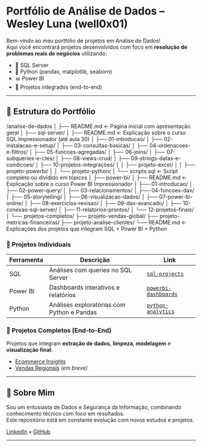 # Portfólio de Análise de Dados – Wesley Luna (well0x01)

Bem-vindo ao meu portfólio de projetos em Análise de Dados!  
Aqui você encontrará projetos desenvolvidos com foco em **resolução de problemas reais de negócios** utilizando:

- 🐘 SQL Server
- 🐍 Python (pandas, matplotlib, seaborn)
- 📊 Power BI
- 🧠 Projetos integrados (end-to-end)

---

## 📁 Estrutura do Portfólio

/analise-de-dados
│
├── README.md  ← Página inicial com apresentação geral
│
├── sql-server/
│   ├── README.md  ← Explicação sobre o curso SQL Impressionador (até aula 30)
│   ├── 01-introducao/
│   ├── 02-instalacao-e-setup/
│   ├── 03-consultas-basicas/
│   ├── 04-ordenacoes-e-filtros/
│   ├── 05-funcoes-agregadas/
│   ├── 06-joins/
│   ├── 07-subqueries-e-ctes/
│   ├── 08-views-crud/
│   ├── 09-strings-datas-e-condicoes/
│   ├── 10-projetos-integrações/
│   │   ├── projeto-excel/
│   │   ├── projeto-powerbi/
│   │   └── projeto-python/
│   └── scripts.sql  ← Script completo ou dividido em tópicos
│
├── power-bi/
│   ├── README.md  ← Explicação sobre o curso Power BI Impressionador
│   ├── 01-introducao/
│   ├── 02-power-query/
│   ├── 03-relacionamentos/
│   ├── 04-funcoes-dax/
│   ├── 05-storytelling/
│   ├── 06-visualizacao-dados/
│   ├── 07-power-bi-online/
│   ├── 08-exercicios-revisao/
│   ├── 09-dax-avancado/
│   ├── 10-conexao-sql-server/
│   ├── 11-relatorios-prontos/
│   └── 12-projetos-finais/
│
└── projetos-completos/
    ├── projeto-vendas-global/
    ├── projeto-metricas-financeiras/
    ├── projeto-analise-clientes/
    └── README.md  ← Explicações dos projetos que integram SQL + Power BI + Python


### 🔹 Projetos Individuais
| Ferramenta | Descrição | Link |
|-----------|-----------|------|
| SQL        | Análises com queries no SQL Server | [`sql-projects`](./sql-projects) |
| Power BI   | Dashboards interativos e relatórios | [`powerbi-dashboards`](./powerbi-dashboards) |
| Python     | Análises exploratórias com Python e Pandas | [`python-analytics`](./python-analytics) |

### 🔸 Projetos Completos (End-to-End)
Projetos que integram **extração de dados**, **limpeza**, **modelagem** e **visualização final**:

- [Ecommerce Insights](./end-to-end-projects/ecommerce-insights)
- [Vendas Regionais](./end-to-end-projects/vendas-regionais) *(em breve)*

---

## 📌 Sobre Mim

Sou um entusiasta de Dados e Segurança da Informação, combinando conhecimento técnico com foco em resultados.  
Este repositório está em constante evolução com novos estudos e projetos.

[LinkedIn](https://www.linkedin.com/in/well0x01) • [GitHub](https://github.com/well0x01)

---
